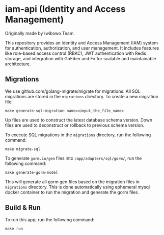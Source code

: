 # iam-api (Identity and Access Management)
Originally made by Iwibowo Team.

This repository provides an Identity and Access Management (IAM) system for authentication, authorization, and user management. It includes features like role-based access control (RBAC), JWT authentication with Redis storage, and integration with GoFiber and Fx for scalable and maintainable architecture.    

## Migrations
We use github.com/golang-migrate/migrate for migrations. All SQL migrations are stored in the `migrations` directory. To create a new migration file:
```
make generate-sql-migration name=<input_the_file_name>
```

Up files are used to construct the latest database schema version. Down files are used to deconstruct or rollback to previous schema version.

To execute SQL migrations in the `migrations` directory, run the following command:
```
make migrate-sql
```

To generate `gorm.io/gen` files into `/app/adapters/sql/gorm/`, run the following command:

```
make generate-gorm-model
```

This will generate all gorm gen files based on the migration files in `migrations` directory. 
This is done automatically using ephemeral mysql docker container to run the migration and generate the gorm files.

## Build & Run
To run this app, run the following command:
```
make run
```